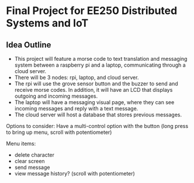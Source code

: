 # Final Project for EE250 Distributed Systems and IoT

## Idea Outline
- This project will feature a morse code to text translation and messaging system between a raspberry pi and a laptop, communicating through a cloud server.   
- There will be 3 nodes: rpi, laptop, and cloud server.   
- The rpi will use the grove sensor button and the buzzer to send and receive morse codes. In addition, it will have an LCD that displays outgoing and incoming messages.   
- The laptop will have a messaging visual page, where they can see incoming messages and reply with a text message.   
- The cloud server will host a database that stores previous messages.    

Options to consider:
Have a multi-control option with the button (long press to bring up menu, scroll with potentiometer)

Menu items:
  - delete character
  - clear screen
  - send message
  - view message history? (scroll with potentiometer)
